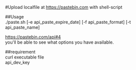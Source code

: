 #Upload localfile at https://pastebin.com with shell-script  

##Usage  
./paste.sh [-e api_paste_expire_date] [-f api_paste_format] [-t api_paste_name] <filename>  

https://pastebin.com/api#4  
you'll be able to see what options you have available.  

##requirement  
curl executable file  
api_dev_key  

